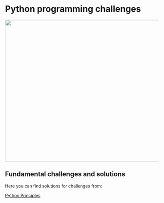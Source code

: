 # Python programming challenges

<img src="https://github.com/pgnikolov/python-programming-challenges-/assets/151896883/5a9bb4a3-0009-437d-8501-ec31a23f0642" width="828" height="464"/>

## Fundamental challenges and solutions 

Here you can find solutions for challenges from:

[Python Principles](https://pythonprinciples.com/challenges/)
